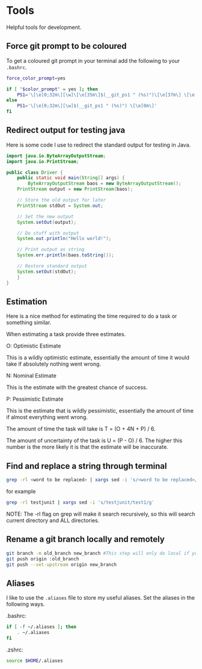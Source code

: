 # Tools

Helpful tools for development.

## Force git prompt to be coloured

To get a coloured git prompt in your terminal add the following to your `.bashrc`.

```bash
force_color_prompt=yes

if [ "$color_prompt" = yes ]; then
    PS1='\[\e[0;32m\][\w]\[\e[35m\]$(__git_ps1 " (%s)")\[\e[37m\] \[\e[0m\]'
else
    PS1='\[\e[0;32m\][\w]$(__git_ps1 " (%s)") \[\e[0m\]'
fi
```

## Redirect output for testing java

Here is some code I use to redirect the standard output for testing in Java.

```java
import java.io.ByteArrayOutputStream;
import java.io.PrintStream;

public class Driver {
    public static void main(String[] args) {
        ByteArrayOutputStream baos = new ByteArrayOutputStream();
    PrintStream output = new PrintStream(baos);

    // Store the old output for later
    PrintStream stdOut = System.out;

    // Set the new output
    System.setOut(output);

    // Do stuff with output
    System.out.println("Hello world!");

    // Print output as string
    System.err.println(baos.toString());

    // Restore standard output
    System.setOut(stdOut);
    }
}
```

## Estimation

Here is a nice method for estimating the time required to do a task or something similar.

When estimating a task provide three estimates.

O: Optimistic Estimate

This is a wildly optimistic estimate, essentially the amount of time it would take if absolutely nothing went wrong.

N: Nominal Estimate

This is the estimate with the greatest chance of success.

P: Pessimistic Estimate

This is the estimate that is wildly pessimistic, essentially the amount of time if almost everything went wrong.

The amount of time the task will take is T = (O + 4N + P) / 6.

The amount of uncertainty of the task is U = (P - O) / 6. The higher this number is the more likely it is that the estimate will be inaccurate.

## Find and replace a string through terminal

```bash
grep -rl <word to be replaced> | xargs sed -i 's/<word to be replaced>/<new word to replace>/g'
```

for example

```bash
grep -rl testjunit | xargs sed -i 's/testjunit/test1/g'
```

NOTE: The -rl flag on grep will make it search recursively, so this will search current directory and ALL directories.

## Rename a git branch locally and remotely

```bash
git branch -m old_branch new_branch #This step will only do local if you so choose
git push origin :old_branch
git push --set-upstream origin new_branch
```

## Aliases

I like to use the `.aliases` file to store my useful aliases.
Set the aliases in the following ways.

.bashrc:

```bash
if [ -f ~/.aliases ]; then
    . ~/.aliases
fi
```

.zshrc:

```zsh
source $HOME/.aliases
```
